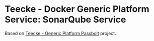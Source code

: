 # Teecke - Docker Generic Platform Service: SonarQube Service

Based on [Teecke - Generic Platform Passbolt](https://github.com/teecke/gp-sonarqube) project.
